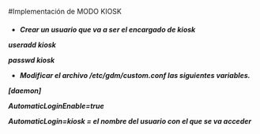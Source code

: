 #Implementación de MODO KIOSK <h5>
  
  
  * Crear un usuario que va a ser el encargado de kiosk
  
  **useradd kiosk**
  
  **passwd kiosk**
  
  * Modificar el archivo */etc/gdm/custom.conf* las siguientes variables.
  
  **[daemon]**
  
  **AutomaticLoginEnable=true**
  
  **AutomaticLogin=kiosk  = el nombre del usuario con el que se va acceder**
  
